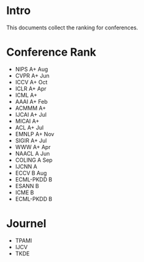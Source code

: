 # Intro
This documents collect the ranking for conferences.

# Conference Rank
- NIPS      A+     Aug
- CVPR      A+     Jun
- ICCV      A+     Oct
- ICLR      A+     Apr
- ICML      A+
- AAAI      A+     Feb
- ACMMM     A+
- IJCAI     A+     Jul
- MICAI     A+
- ACL       A+     Jul
- EMNLP     A+     Nov
- SIGIR     A+     Jul
- WWW       A+     Apr
- NAACL     A      Jun
- COLING    A      Sep
- IJCNN     A
- ECCV      B      Aug
- ECML-PKDD B
- ESANN     B
- ICME      B
- ECML-PKDD B

# Journel
- TPAMI
- IJCV
- TKDE
